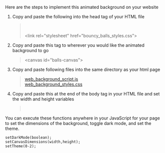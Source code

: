 Here are the steps to implement this animated background on your website

1. Copy and paste the following into the head tag of your HTML file

    ><script src = "bouncy_balls_script.js" defer></script><br>
    >\<link rel="stylesheet" href="bouncy_balls_styles.css">

2. Copy and paste this tag to wherever you would like the animated background to go

    >\<canvas id="balls-canvas"></canvas>
    >
3. Copy and paste following files into the same directory as your html page

    > <a href = "https://github.com/Tomislav-Zigo/Web-dev-magic/blob/main/web-background/web_background_script.js">web_background_script.js</a> </br>
    > <a href = "https://github.com/Tomislav-Zigo/Web-dev-magic/blob/main/web-background/web_background_styles.css">web_background_styles.css</a><br>

4. Copy and paste this at the end of the body tag in your HTML file and set the width and height variables

    >   <script> <br>
    >       setDarkMode(true);<br>
    >       setCanvasDimensions(width,height);<br>
    >       setTheme(0);<br>
    >   </script><br>

You can execute these functions anywhere in your JavaScript for your page to set the dimensions of the background, toggle dark mode, and set the theme.

    setDarkMode(boolean);
    setCanvasDimensions(width,height);
    setTheme(0-2);
